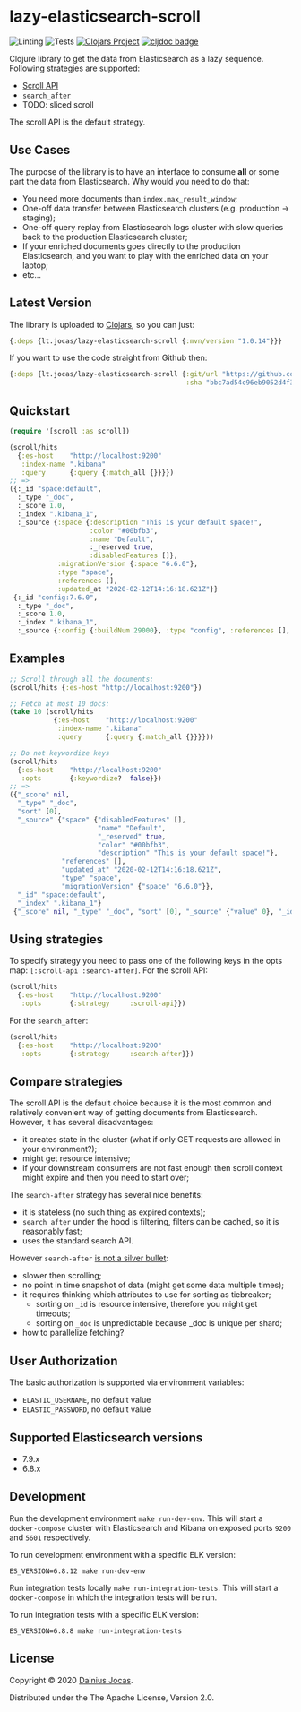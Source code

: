 # lazy-elasticsearch-scroll

![Linting](https://github.com/dainiusjocas/lazy-elasticsearch-scroll/workflows/clj-kondo%20linting/badge.svg)
![Tests](https://github.com/dainiusjocas/lazy-elasticsearch-scroll/workflows/Tests/badge.svg)
[![Clojars Project](https://img.shields.io/clojars/v/lt.jocas/lazy-elasticsearch-scroll.svg)](https://clojars.org/lt.jocas/lazy-elasticsearch-scroll)
[![cljdoc badge](https://cljdoc.org/badge/lt.jocas/lazy-elasticsearch-scroll)](https://cljdoc.org/d/lt.jocas/lazy-elasticsearch-scroll/CURRENT)

Clojure library to get the data from Elasticsearch as a lazy sequence. Following strategies are supported:
- [Scroll API](https://www.elastic.co/guide/en/elasticsearch/reference/current/search-request-body.html#request-body-search-scroll)
- [`search_after`](https://www.elastic.co/guide/en/elasticsearch/reference/current/search-request-body.html#request-body-search-search-after)
- TODO: sliced scroll

The scroll API is the default strategy.

## Use Cases

The purpose of the library is to have an interface to consume **all** or some part the data from Elasticsearch. Why would you need to do that:

- You need more documents than `index.max_result_window`;
- One-off data transfer between Elasticsearch clusters (e.g. production -> staging);
- One-off query replay from Elasticsearch logs cluster with slow queries back to the production Elasticsearch cluster;
- If your enriched documents goes directly to the production Elasticsearch, and you want to play with the enriched data on your laptop;
- etc...

## Latest Version

The library is uploaded to [Clojars](https://clojars.org/lt.jocas/lazy-elasticsearch-scroll), so you can just: 
```clojure
{:deps {lt.jocas/lazy-elasticsearch-scroll {:mvn/version "1.0.14"}}}
```

If you want to use the code straight from Github then:
```clojure
{:deps {lt.jocas/lazy-elasticsearch-scroll {:git/url "https://github.com/dainiusjocas/lazy-elasticsearch-scroll.git"
                                            :sha "bbc7ad54c96eb9052d4f3c0fb074f316d367d4a9"}}}
```

## Quickstart

```clojure
(require '[scroll :as scroll])

(scroll/hits
  {:es-host    "http://localhost:9200"
   :index-name ".kibana"
   :query      {:query {:match_all {}}}})
;; =>
({:_id "space:default",
  :_type "_doc",
  :_score 1.0,
  :_index ".kibana_1",
  :_source {:space {:description "This is your default space!",
                    :color "#00bfb3",
                    :name "Default",
                    :_reserved true,
                    :disabledFeatures []},
            :migrationVersion {:space "6.6.0"},
            :type "space",
            :references [],
            :updated_at "2020-02-12T14:16:18.621Z"}}
 {:_id "config:7.6.0",
  :_type "_doc",
  :_score 1.0,
  :_index ".kibana_1",
  :_source {:config {:buildNum 29000}, :type "config", :references [], :updated_at "2020-02-12T14:16:20.526Z"}})
```

## Examples

```clojure
;; Scroll through all the documents:
(scroll/hits {:es-host "http://localhost:9200"})

;; Fetch at most 10 docs:
(take 10 (scroll/hits
           {:es-host    "http://localhost:9200"
            :index-name ".kibana"
            :query      {:query {:match_all {}}}}))

;; Do not keywordize keys
(scroll/hits
  {:es-host    "http://localhost:9200"
   :opts       {:keywordize?  false}})
;; =>
({"_score" nil,
  "_type" "_doc",
  "sort" [0],
  "_source" {"space" {"disabledFeatures" [],
                      "name" "Default",
                      "_reserved" true,
                      "color" "#00bfb3",
                      "description" "This is your default space!"},
             "references" [],
             "updated_at" "2020-02-12T14:16:18.621Z",
             "type" "space",
             "migrationVersion" {"space" "6.6.0"}},
  "_id" "space:default",
  "_index" ".kibana_1"}
 {"_score" nil, "_type" "_doc", "sort" [0], "_source" {"value" 0}, "_id" "0", "_index" "scroll-test-index"})
```

## Using strategies

To specify strategy you need to pass one of the following keys in the opts map: `[:scroll-api :search-after]`. For the scroll API:

```clojure
(scroll/hits
  {:es-host    "http://localhost:9200"
   :opts       {:strategy     :scroll-api}})
```

For the `search_after`:
```clojure
(scroll/hits
  {:es-host    "http://localhost:9200"
   :opts       {:strategy     :search-after}})
```

## Compare strategies

The scroll API is the default choice because it is the most common and relatively convenient way of getting documents from Elasticsearch. However, it has several disadvantages:
- it creates state in the cluster (what if only GET requests are allowed in your environment?);
- might get resource intensive;
- if your downstream consumers are not fast enough then scroll context might expire and then you need to start over;

The `search-after` strategy has several nice benefits:
- it is stateless (no such thing as expired contexts);
- `search_after` under the hood is filtering, filters can be cached, so it is reasonably fast;
- uses the standard search API.

However `search-after` [is not a silver bullet](https://github.com/elastic/elasticsearch/issues/16631):
- slower then scrolling;
- no point in time snapshot of data (might get some data multiple times);
- it requires thinking which attributes to use for sorting as tiebreaker;
    - sorting on `_id` is resource intensive, therefore you might get timeouts;
    - sorting on `_doc` is unpredictable because _doc is unique per shard;
- how to parallelize fetching?

## User Authorization

The basic authorization is supported via environment variables:

- `ELASTIC_USERNAME`, no default value
- `ELASTIC_PASSWORD`, no default value

## Supported Elasticsearch versions

- 7.9.x
- 6.8.x

## Development

Run the development environment `make run-dev-env`. This will start a `docker-compose` cluster with Elasticsearch
and Kibana on exposed ports `9200` and `5601` respectively.

To run development environment with a specific ELK version:
```shell script
ES_VERSION=6.8.12 make run-dev-env
```

Run integration tests locally `make run-integration-tests`. This will start a `docker-compose` in which the integration
tests will be run.

To run integration tests with a specific ELK version:

```shell script
ES_VERSION=6.8.8 make run-integration-tests
```

## License

Copyright &copy; 2020 [Dainius Jocas](https://www.jocas.lt).

Distributed under the The Apache License, Version 2.0.
